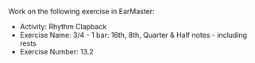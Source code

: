 Work on the following exercise in EarMaster:
- Activity: Rhythm Clapback
- Exercise Name: 3/4 - 1 bar: 16th, 8th, Quarter & Half notes - including rests
- Exercise Number: 13.2
